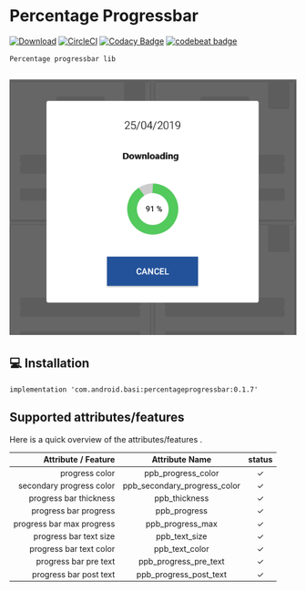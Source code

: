 # Percentage Progressbar
[![Download](https://api.bintray.com/packages/basil/maven/PercentageProgressBar/images/download.svg)](https://bintray.com/basil/maven/PercentageProgressBar/_latestVersion)
[![CircleCI](https://circleci.com/gh/e4basil/PercentageProgressBar.svg?style=svg)](https://circleci.com/gh/e4basil/PercentageProgressBar)
[![Codacy Badge](https://api.codacy.com/project/badge/Grade/45ca699046fd493db45ea91a9bafc40b)](https://www.codacy.com/app/e4basil/PercentageProgressBar?utm_source=github.com&amp;utm_medium=referral&amp;utm_content=e4basil/PercentageProgressBar&amp;utm_campaign=Badge_Grade)
[![codebeat badge](https://codebeat.co/badges/1bfd9924-c2cd-4448-b93f-8efa93c65184)](https://codebeat.co/projects/github-com-e4basil-percentageprogressbar-master)

    Percentage progressbar lib

## ![img](images/Untitled_2.png)


## 💻 Installation

    implementation 'com.android.basi:percentageprogressbar:0.1.7'

## Supported attributes/features
Here is a quick overview of the attributes/features .

|Attribute / Feature|Attribute Name |status|
|-----------:|:-----------:|:-----------:|
|progress color     |ppb_progress_color   |✓   |
|secondary progress color   |ppb_secondary_progress_color   |✓   |
|progress bar thickness     |ppb_thickness   |✓   |
|progress bar progress      |ppb_progress  |✓    |
|progress bar max progress    |ppb_progress_max  |✓  |
|progress bar text size     |ppb_text_size    |✓    |
|progress bar text color     |ppb_text_color   |✓   |
|progress bar pre text     |ppb_progress_pre_text    |✓     |
|progress bar post text     |ppb_progress_post_text    |✓    |

